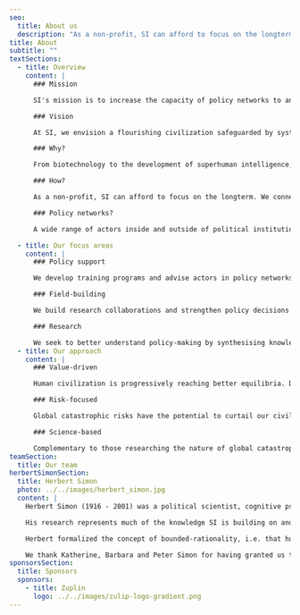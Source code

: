 ```yaml
---
seo:
  title: About us
  description: "As a non-profit, SI can afford to focus on the longterm. We connect research with practice to support a risk- and resilience-focused multilateralism enhanced by science. Our tools, knowledge and community help international policy networks cope with complexity, uncertainty, competing objectives and the glut of information."
title: About
subtitle: ""
textSections:
  - title: Overview
    content: |
      ### Mission		

      SI's mission is to increase the capacity of policy networks to anticipate global catastrophic risks and build resilience for civilization to flourish.

      ### Vision		

      At SI, we envision a flourishing civilization safeguarded by systems that mitigate global catastrophic risks.

      ### Why?

      From biotechnology to the development of superhuman intelligence, humanity is facing emerging challenges of unprecedented scale. The existence of future generations with lives worth living depends on our civilization’s ability to safeguard them from such global catastrophic risks. But the multilateralism needed to govern these low-probability, high-impact events is currently out of sight.

      ### How?

      As a non-profit, SI can afford to focus on the longterm. We connect research with practice to support a risk- and resilience-focused multilateralism enhanced by science. Our tools, knowledge and community help international policy networks cope with complexity, uncertainty, competing objectives and the glut of information. Based in Geneva, Switzerland, we support policy networks centered around the United Nations, the European Union and national governments to discreetly foster their cooperation with the future.

      ### Policy networks?		

      A wide range of actors inside and outside of political institutions contributes to the creation of policy, including elected officials, bureaucrats, academics, civil society, lobbyists and more. It is this co-creation process that SI seeks to support.

  - title: Our focus areas
    content: |
      ### Policy support 

      We develop training programs and advise actors in policy networks with a focus on improving the collective capacity to exchange information and coordinate in a timely manner.

      ### Field-building

      We build research collaborations and strengthen policy decisions by coordinating a network of longtermist policy-makers and researchers who share knowledge and strategic insights.

      ### Research

      We seek to better understand policy-making by synthesising knowledge, formalizing system dynamics and empirically testing our hypotheses and tools for validity and usefulness.
  - title: Our approach
    content: |
      ### Value-driven

      Human civilization is progressively reaching better equilibria. Despite shocks, such as large-scale epidemics and world wars, people today are living longer and healthier than ever before. This progressive trend suggests that the future could be even better. We work to increase the chances of that happening.

      ### Risk-focused

      Global catastrophic risks have the potential to curtail our civilization's future and or reverse past progress. To build resilience to the most extreme shocks, humanity has to achieve resolute multilateral action. We support policy networks contributing to the governance of low-proability high-impact events.

      ### Science-based

      Complementary to those researching the nature of global catastrophic risks, we research the dynamics of the relevant policy networks. We unite knowledge on policy processes, human behaviour and extreme risks to test hypotheses for improving the relationship between research and policy to achieve resilience.
teamSection:
  title: Our team
herbertSimonSection:
  title: Herbert Simon
  photo: ../../images/herbert_simon.jpg
  content: |
    Herbert Simon (1916 - 2001) was a political scientist, cognitive psychologist, computer scientist and economist.

    His research represents much of the knowledge SI is building on and aims to contribute to.

    Herbert formalized the concept of bounded-rationality, i.e. that humans make decisions under uncertainty with cognitive constraints. In 1978, he received the Nobel Prize in Economics and a Turing Award in 1975. He is known for having seminally contributed to the fields of behavioural economics, public administration, complexity science and artificial intelligence.

    We thank Katherine, Barbara and Peter Simon for having granted us the honour of naming the Institute for Longterm Governance after their father.
sponsorsSection:
  title: Sponsors
  sponsors:
    - title: Zuplin
      logo: ../../images/zulip-logo-gradient.png
---
```

